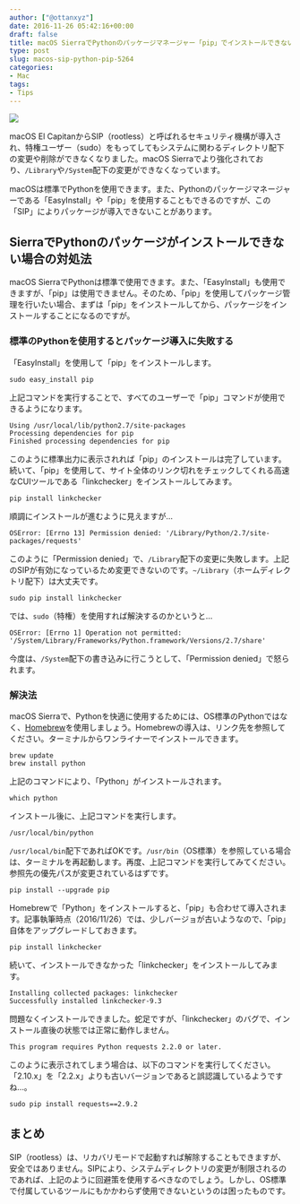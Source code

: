 ```yaml
---
author: ["@ottanxyz"]
date: 2016-11-26 05:42:16+00:00
draft: false
title: macOS SierraでPythonのパッケージマネージャー「pip」でインストールできない時の対処法
type: post
slug: macos-sip-python-pip-5264
categories:
- Mac
tags:
- Tips
---
```


![](/uploads/2016/11/161126-58391c0de6557.jpg)






macOS El CapitanからSIP（rootless）と呼ばれるセキュリティ機構が導入され、特権ユーザー（sudo）をもってしてもシステムに関わるディレクトリ配下の変更や削除ができなくなりました。macOS Sierraでより強化されており、`/Library`や`/System`配下の変更ができなくなっています。





macOSは標準でPythonを使用できます。また、Pythonのパッケージマネージャーである「EasyInstall」や「pip」を使用することもできるのですが、この「SIP」によりパッケージが導入できないことがあります。





## SierraでPythonのパッケージがインストールできない場合の対処法





macOS SierraでPythonは標準で使用できます。また、「EasyInstall」も使用できますが、「pip」は使用できません。そのため、「pip」を使用してパッケージ管理を行いたい場合、まずは「pip」をインストールしてから、パッケージをインストールすることになるのですが。





### 標準のPythonを使用するとパッケージ導入に失敗する





「EasyInstall」を使用して「pip」をインストールします。




    
    sudo easy_install pip





上記コマンドを実行することで、すべてのユーザーで「pip」コマンドが使用できるようになります。




    
    Using /usr/local/lib/python2.7/site-packages
    Processing dependencies for pip
    Finished processing dependencies for pip





このように標準出力に表示されれば「pip」のインストールは完了しています。続いて、「pip」を使用して、サイト全体のリンク切れをチェックしてくれる高速なCUIツールである「linkchecker」をインストールしてみます。




    
    pip install linkchecker





順調にインストールが進むように見えますが…




    
    OSError: [Errno 13] Permission denied: '/Library/Python/2.7/site-packages/requests'





このように「Permission denied」で、`/Library`配下の変更に失敗します。上記のSIPが有効になっているため変更できないのです。`~/Library`（ホームディレクトリ配下）は大丈夫です。




    
    sudo pip install linkchecker





では、`sudo`（特権）を使用すれば解決するのかというと…




    
    OSError: [Errno 1] Operation not permitted: '/System/Library/Frameworks/Python.framework/Versions/2.7/share'





今度は、`/System`配下の書き込みに行こうとして、「Permission denied」で怒られます。





### 解決法





macOS Sierraで、Pythonを快適に使用するためには、OS標準のPythonではなく、[Homebrew](https://brew.sh/)を使用しましょう。Homebrewの導入は、リンク先を参照してください。ターミナルからワンライナーでインストールできます。




    
    brew update
    brew install python





上記のコマンドにより、「Python」がインストールされます。




    
    which python





インストール後に、上記コマンドを実行します。




    
    /usr/local/bin/python





`/usr/local/bin`配下であればOKです。`/usr/bin`（OS標準）を参照している場合は、ターミナルを再起動します。再度、上記コマンドを実行してみてください。参照先の優先パスが変更されているはずです。




    
    pip install --upgrade pip





Homebrewで「Python」をインストールすると、「pip」も合わせて導入されます。記事執筆時点（2016/11/26）では、少しバージョが古いようなので、「pip」自体をアップグレードしておきます。




    
    pip install linkchecker





続いて、インストールできなかった「linkchecker」をインストールしてみます。




    
    Installing collected packages: linkchecker
    Successfully installed linkchecker-9.3





問題なくインストールできました。蛇足ですが、「linkchecker」のバグで、インストール直後の状態では正常に動作しません。




    
    This program requires Python requests 2.2.0 or later.





このように表示されてしまう場合は、以下のコマンドを実行してください。「2.10.x」を「2.2.x」よりも古いバージョンであると誤認識しているようですね…。




    
    sudo pip install requests==2.9.2





## まとめ





SIP（rootless）は、リカバリモードで起動すれば解除することもできますが、安全ではありません。SIPにより、システムディレクトリの変更が制限されるのであれば、上記のように回避策を使用するべきなのでしょう。しかし、OS標準で付属しているツールにもかかわらず使用できないというのは困ったものです。
